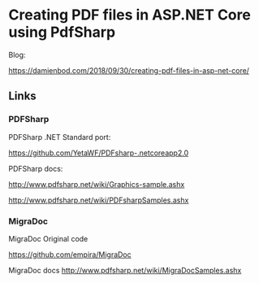 # Creating PDF files in ASP.NET Core using PdfSharp

Blog:

https://damienbod.com/2018/09/30/creating-pdf-files-in-asp-net-core/

## Links 

### PDFSharp

PDFSharp .NET Standard port:

https://github.com/YetaWF/PDFsharp-.netcoreapp2.0

PDFSharp docs:

http://www.pdfsharp.net/wiki/Graphics-sample.ashx

http://www.pdfsharp.net/wiki/PDFsharpSamples.ashx

### MigraDoc

MigraDoc Original code

https://github.com/empira/MigraDoc

MigraDoc docs 
http://www.pdfsharp.net/wiki/MigraDocSamples.ashx
